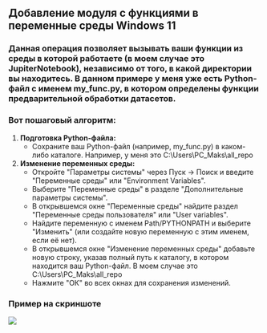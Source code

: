 <h2>Добавление модуля с функциями в переменные среды Windows 11</h2> 
  <h3>Данная операция позволяет вызывать ваши функции из среды в которой работаете (в моем случае это JupiterNotebook), независимо от того, в какой директории вы находитесь. В данном примере у меня уже есть Python-файл с именем my_func.py, в котором определены функции предварительной обработки датасетов.</h3>

<h3>Вот пошаговый алгоритм:</h3>

<ol>
  <li><strong>Подготовка Python-файла:</strong>
    <ul>
      <li>Сохраните ваш Python-файл (например, my_func.py) в каком-либо каталоге. Например, у меня это C:\Users\PC_Maks\all_repo</li>
    </ul>
  </li>
  <li><strong>Изменение переменных среды:</strong>
    <ul>
      <li>Откройте "Параметры системы" через Пуск -> Поиск и введите "Переменные среды" или "Environment Variables".</li>
      <li>Выберите "Переменные среды" в разделе "Дополнительные параметры системы".</li>
      <li>В открывшемся окне "Переменные среды" найдите раздел "Переменные среды пользователя" или "User variables".</li>
      <li>Найдите переменную с именем Path/PYTHONPATH и выберите "Изменить" (или создайте новую переменную с этим именем, если её нет).</li>
      <li>В открывшемся окне "Изменение переменных среды" добавьте новую строку, указав полный путь к каталогу, в котором находится ваш Python-файл. В моем случае это C:\Users\PC_Maks\all_repo</li>
      <li>Нажмите "ОК" во всех окнах для сохранения изменений.</li>
    </ul>
  </li>
</ol>


<h3>Пример на скриншоте</h3>
<img src="https://i.postimg.cc/FzKwxPpy/image.jpg">
